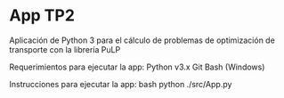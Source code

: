 # App TP2
Aplicación de Python 3 para el cálculo de problemas de optimización de transporte con la librería PuLP

Requerimientos para ejecutar la app:
Python v3.x
Git Bash (Windows)

Instrucciones para ejecutar la app:
bash python ./src/App.py
